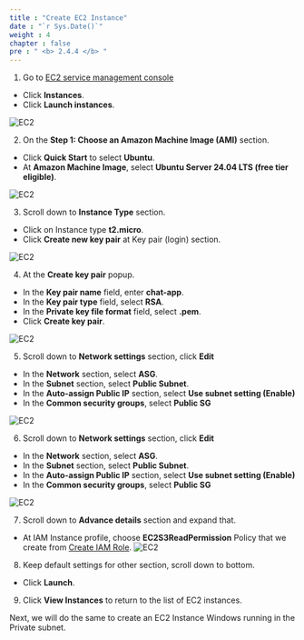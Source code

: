 ```yaml
---
title : "Create EC2 Instance"
date : "`r Sys.Date()`"
weight : 4
chapter : false
pre : " <b> 2.4.4 </b> "
---
```


1. Go to [EC2 service management console](https://console.aws.amazon.com/ec2/v2/home)
  + Click **Instances**.
  + Click **Launch instances**.
  
![EC2](/images/2.prerequisite/022-createec2.png)

2. On the **Step 1: Choose an Amazon Machine Image (AMI)** section.
  + Click **Quick Start** to select **Ubuntu**.
  + At **Amazon Machine Image**, select **Ubuntu Server 24.04 LTS (free tier eligible)**.
  
![EC2](/images/2.prerequisite/028-createec2.png)

3. Scroll down to **Instance Type** section.
 + Click on Instance type **t2.micro**.
 + Click **Create new key pair** at Key pair (login) section.

![EC2](/images/2.prerequisite/030-createec2.png)

4. At the **Create key pair** popup.  
 + In the **Key pair name** field, enter **chat-app**.
 + In the **Key pair type** field, select **RSA**.
 + In the **Private key file format** field, select **.pem**.
 + Click **Create key pair**.
 
![EC2](/images/2.prerequisite/029-createec2.png)

5. Scroll down to **Network settings** section, click **Edit**
  + In the **Network** section, select **ASG**.
  + In the **Subnet** section, select **Public Subnet**.
  + In the **Auto-assign Public IP** section, select **Use subnet setting (Enable)**
  + In the **Common security groups**, select **Public SG**

![EC2](/images/2.prerequisite/031-createec2.png)

6. Scroll down to **Network settings** section, click **Edit**
  + In the **Network** section, select **ASG**.
  + In the **Subnet** section, select **Public Subnet**.
  + In the **Auto-assign Public IP** section, select **Use subnet setting (Enable)**
  + In the **Common security groups**, select **Public SG**

![EC2](/images/2.prerequisite/031-createec2.png)

7. Scroll down to **Advance details** section and expand that.
  + At IAM Instance profile, choose **EC2S3ReadPermission** Policy that we create from [Create IAM Role](/2-Prerequiste/2.3-createiamrole/).
![EC2](/images/2.prerequisite/032-createec2.png)

8. Keep default settings for other section, scroll down to bottom.
  + Click **Launch**.

9. Click **View Instances** to return to the list of EC2 instances.

Next, we will do the same to create an EC2 Instance Windows running in the Private subnet.